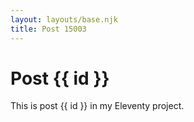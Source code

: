 ```yaml
---
layout: layouts/base.njk
title: Post 15003
---
```


# Post {{ id }}

This is post {{ id }} in my Eleventy project.
